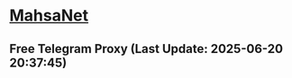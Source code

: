 
# [MahsaNet](https://t.me/mahsa_net)
## Free Telegram Proxy (Last Update: 2025-06-20 20:37:45)

    